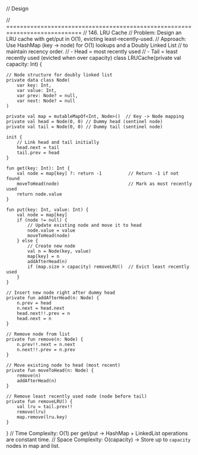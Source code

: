 // Design

// ============================================================================
// 146. LRU Cache
// Problem: Design an LRU cache with get/put in O(1), evicting least-recently-used.
// Approach: Use HashMap (key -> node) for O(1) lookups and a Doubly Linked List
//           to maintain recency order. 
// - Head = most recently used
// - Tail = least recently used (evicted when over capacity)
class LRUCache(private val capacity: Int) {

    // Node structure for doubly linked list
    private data class Node(
        var key: Int,
        var value: Int,
        var prev: Node? = null,
        var next: Node? = null
    )

    private val map = mutableMapOf<Int, Node>()  // Key -> Node mapping
    private val head = Node(0, 0) // Dummy head (sentinel node)
    private val tail = Node(0, 0) // Dummy tail (sentinel node)

    init {
        // Link head and tail initially
        head.next = tail
        tail.prev = head
    }

    fun get(key: Int): Int {
        val node = map[key] ?: return -1          // Return -1 if not found
        moveToHead(node)                          // Mark as most recently used
        return node.value
    }

    fun put(key: Int, value: Int) {
        val node = map[key]
        if (node != null) {
            // Update existing node and move it to head
            node.value = value
            moveToHead(node)
        } else {
            // Create new node
            val n = Node(key, value)
            map[key] = n
            addAfterHead(n)
            if (map.size > capacity) removeLRU()  // Evict least recently used
        }
    }

    // Insert new node right after dummy head
    private fun addAfterHead(n: Node) {
        n.prev = head
        n.next = head.next
        head.next!!.prev = n
        head.next = n
    }

    // Remove node from list
    private fun remove(n: Node) {
        n.prev!!.next = n.next
        n.next!!.prev = n.prev
    }

    // Move existing node to head (most recent)
    private fun moveToHead(n: Node) {
        remove(n)
        addAfterHead(n)
    }

    // Remove least recently used node (node before tail)
    private fun removeLRU() {
        val lru = tail.prev!!
        remove(lru)
        map.remove(lru.key)
    }
}
// Time Complexity: O(1) per get/put → HashMap + LinkedList operations are constant time.
// Space Complexity: O(capacity) → Store up to `capacity` nodes in map and list.
